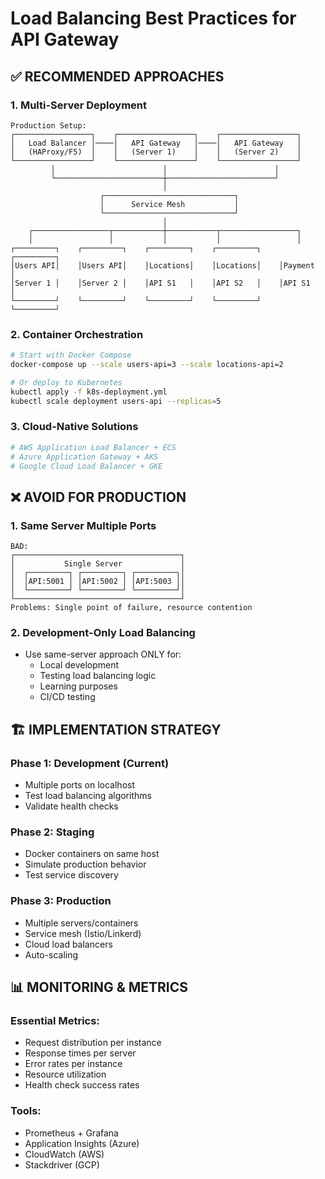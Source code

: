 # Load Balancing Best Practices for API Gateway

## ✅ RECOMMENDED APPROACHES

### 1. **Multi-Server Deployment**
```
Production Setup:
┌─────────────────┐    ┌─────────────────┐    ┌─────────────────┐
│   Load Balancer │────│   API Gateway   │────│   API Gateway   │
│   (HAProxy/F5)  │    │   (Server 1)    │    │   (Server 2)    │
└─────────────────┘    └─────────────────┘    └─────────────────┘
         │                        │                        │
         └────────────────────────┼────────────────────────┘
                                  │
                    ┌─────────────────────────────┐
                    │      Service Mesh           │
                    └─────────────────────────────┘
                                  │
    ┌─────────────────┬───────────┼───────────┬─────────────────┐
    │                 │           │           │                 │
┌─────────┐    ┌─────────┐    ┌─────────┐    ┌─────────┐    ┌─────────┐
│Users API│    │Users API│    │Locations│    │Locations│    │Payment  │
│Server 1 │    │Server 2 │    │API S1   │    │API S2   │    │API S1   │
└─────────┘    └─────────┘    └─────────┘    └─────────┘    └─────────┘
```

### 2. **Container Orchestration**
```bash
# Start with Docker Compose
docker-compose up --scale users-api=3 --scale locations-api=2

# Or deploy to Kubernetes
kubectl apply -f k8s-deployment.yml
kubectl scale deployment users-api --replicas=5
```

### 3. **Cloud-Native Solutions**
```yaml
# AWS Application Load Balancer + ECS
# Azure Application Gateway + AKS  
# Google Cloud Load Balancer + GKE
```

## ❌ AVOID FOR PRODUCTION

### 1. **Same Server Multiple Ports**
```
BAD:
┌─────────────────────────────────────┐
│           Single Server             │
│  ┌─────────┐ ┌─────────┐ ┌─────────┐│
│  │API:5001 │ │API:5002 │ │API:5003 ││
│  └─────────┘ └─────────┘ └─────────┘│
└─────────────────────────────────────┘
Problems: Single point of failure, resource contention
```

### 2. **Development-Only Load Balancing**
- Use same-server approach ONLY for:
  - Local development
  - Testing load balancing logic
  - Learning purposes
  - CI/CD testing

## 🏗️ IMPLEMENTATION STRATEGY

### Phase 1: Development (Current)
- Multiple ports on localhost
- Test load balancing algorithms
- Validate health checks

### Phase 2: Staging
- Docker containers on same host
- Simulate production behavior
- Test service discovery

### Phase 3: Production
- Multiple servers/containers
- Service mesh (Istio/Linkerd)
- Cloud load balancers
- Auto-scaling

## 📊 MONITORING & METRICS

### Essential Metrics:
- Request distribution per instance
- Response times per server
- Error rates per instance
- Resource utilization
- Health check success rates

### Tools:
- Prometheus + Grafana
- Application Insights (Azure)
- CloudWatch (AWS)
- Stackdriver (GCP)
